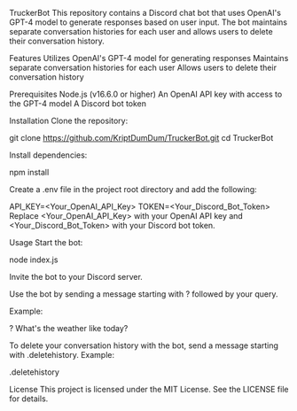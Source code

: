 TruckerBot
This repository contains a Discord chat bot that uses OpenAI's GPT-4 model to generate responses based on user input. The bot maintains separate conversation histories for each user and allows users to delete their conversation history.

Features
Utilizes OpenAI's GPT-4 model for generating responses
Maintains separate conversation histories for each user
Allows users to delete their conversation history

Prerequisites
Node.js (v16.6.0 or higher)
An OpenAI API key with access to the GPT-4 model
A Discord bot token

Installation
Clone the repository:

git clone https://github.com/KriptDumDum/TruckerBot.git
cd TruckerBot

Install dependencies:

npm install

Create a .env file in the project root directory and add the following:

API_KEY=<Your_OpenAI_API_Key>
TOKEN=<Your_Discord_Bot_Token>
Replace <Your_OpenAI_API_Key> with your OpenAI API key and <Your_Discord_Bot_Token> with your Discord bot token.

Usage
Start the bot:

node index.js

Invite the bot to your Discord server.

Use the bot by sending a message starting with ? followed by your query.

Example:

? What's the weather like today?

To delete your conversation history with the bot, send a message starting with .deletehistory.
Example:

.deletehistory

License
This project is licensed under the MIT License. See the LICENSE file for details.
